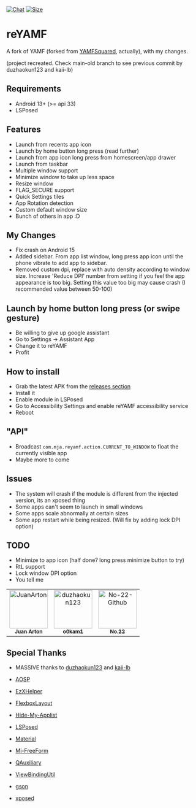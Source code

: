 [![Chat](https://img.shields.io/badge/Chat-Telegram-blue.svg?logo=telegram)](https://t.me/+HjGegWE9jBM0N2Rl)
[![Size](https://img.shields.io/github/languages/code-size/JuanArton/reYAMF)](https://github.com/JuanArton/reYAMF)

# reYAMF

A fork of YAMF (forked from [YAMFSquared](https://github.com/kaii-lb/YAMFsquared), actually), with my changes.

(project recreated. Check main-old branch to see previous commit by duzhaokun123 and kaii-lb)

## Requirements
- Android 13+ (>= api 33)
- LSPosed

## Features
- Launch from recents app icon
- Launch by home button long press (read further)
- Launch from app icon long press from homescreen/app drawer
- Launch from taskbar
- Multiple window support
- Minimize window to take up less space
- Resize window
- FLAG_SECURE support
- Quick Settings tiles 
- App Rotation detection
- Custom default window size
- Bunch of others in app :D

## My Changes
- Fix crash on Android 15
- Added sidebar. From app list window, long press app icon until the phone vibrate to add app to sidebar.
- Removed custom dpi, replace with auto density according to window size. Increase 'Reduce DPI' number from setting if you feel the app appearance is too big. Setting this value too big may cause crash (I recommended value between 50-100)

## Launch by home button long press (or swipe gesture)
- Be willing to give up google assistant
- Go to Settings -> Assistant App
- Change it to reYAMF
- Profit

## How to install
- Grab the latest APK from the [releases section](https://github.com/JuanArton/YAMFsquared/releases)
- Install it
- Enable module in LSPosed
- Go to Accessibility Settings and enable reYAMF accessibility service
- Reboot

## "API" 
- Broadcast `com.mja.reyamf.action.CURRENT_TO_WINDOW` to float the currently visible app
- Maybe more to come

## Issues
- The system will crash if the module is different from the injected version, its an xposed thing
- Some apps can't seem to launch in small windows
- Some apps scale abnormally at certain sizes
- Some app restart while being resized. (Will fix by adding lock DPI option)

## TODO
- Minimize to app icon (half done? long press minimize button to try)
- RtL support
- Lock window DPI option
- You tell me

<!-- readme: contributors -start -->
<table>
	<tbody>
		<tr>
            <td align="center">
                <a href="https://github.com/JuanArton">
                    <img src="https://avatars.githubusercontent.com/u/69680526?v=4" width="100;" alt="JuanArton"/>
                    <br />
                    <sub><b>Juan Arton</b></sub>
                </a>
            </td>
            <td align="center">
                <a href="https://github.com/duzhaokun123">
                    <img src="https://avatars.githubusercontent.com/u/39830683?v=4" width="100;" alt="duzhaokun123"/>
                    <br />
                    <sub><b>o0kam1</b></sub>
                </a>
            </td>
            <td align="center">
                <a href="https://github.com/No-22-Github">
                    <img src="https://avatars.githubusercontent.com/u/132265925?v=4" width="100;" alt="No-22-Github"/>
                    <br />
                    <sub><b>No.22</b></sub>
                </a>
            </td>
		</tr>
	<tbody>
</table>
<!-- readme: contributors -end -->

## Special Thanks
- MASSIVE thanks to [duzhaokun123](https://github.com/duzhaokun123) and [kaii-lb](https://github.com/kaii-lb/YAMFsquared)

- [AOSP](https://source.android.com/)
- [EzXHelper](https://github.com/KyuubiRan/EzXHelper)
- [FlexboxLayout](https://github.com/google/flexbox-layout)
- [Hide-My-Applist](https://github.com/Dr-TSNG/Hide-My-Applist)
- [LSPosed](https://github.com/LSPosed/LSPosed)
- [Material](https://material.io/)
- [Mi-FreeForm](https://github.com/sunshine0523/Mi-FreeForm)
- [QAuxiliary](https://github.com/cinit/QAuxiliary)
- [ViewBindingUtil](https://github.com/matsudamper/ViewBindingUtil)
- [gson](https://github.com/google/gson)
- [xposed](https://forum.xda-developers.com/xposed)
